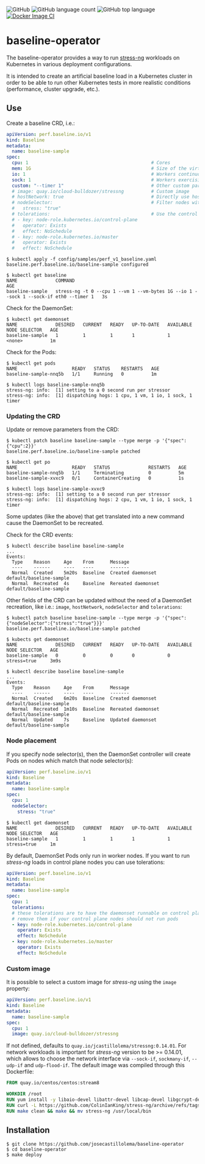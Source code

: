 ![GitHub](https://img.shields.io/github/license/josecastillolema/baseline-operator)
![GitHub language count](https://img.shields.io/github/languages/count/josecastillolema/baseline-operator)
![GitHub top language](https://img.shields.io/github/languages/top/josecastillolema/baseline-operator)
[![Docker Image CI](https://github.com/josecastillolema/baseline-operator/actions/workflows/docker-image.yml/badge.svg)](https://github.com/josecastillolema/baseline-operator/actions/workflows/docker-image.yml)

# baseline-operator

The baseline-operator provides a way to run [stress-ng](https://wiki.ubuntu.com/Kernel/Reference/stress-ng) workloads on Kubernetes in various deployment configurations.

It is intended to create an artificial baseline load in a Kubernetes cluster in order to be able to run other Kubernetes tests in more realistic conditions (performance, cluster upgrade, etc.).

## Use

Create a baseline CRD, i.e.:
```yaml
apiVersion: perf.baseline.io/v1
kind: Baseline
metadata:
  name: baseline-sample
spec:
  cpu: 1                                             # Cores
  mem: 1G                                            # Size of the virtual memory. Can be defined as a % of the available memory
  io: 1                                              # Workers continuously calling sync to commit buffer cache to disk
  sock: 1                                            # Workers exercising socket I/O networking
  custom: "--timer 1"                                # Other custom params
  # image: quay.io/cloud-bulldozer/stressng          # Custom image
  # hostNetwork: true                                # Directly use host network
  # nodeSelector:                                    # Filter nodes with labels
  #   stress: "true"
  # tolerations:                                     # Use the control plane nodes
  # - key: node-role.kubernetes.io/control-plane
  #   operator: Exists
  #   effect: NoSchedule
  # - key: node-role.kubernetes.io/master
  #   operator: Exists
  #   effect: NoSchedule
```

```
$ kubectl apply -f config/samples/perf_v1_baseline.yaml
baseline.perf.baseline.io/baseline-sample configured

$ kubectl get baseline
NAME              COMMAND                                                                                AGE
baseline-sample   stress-ng -t 0 --cpu 1 --vm 1 --vm-bytes 1G --io 1 --sock 1 --sock-if eth0 --timer 1   3s
```

Check for the DaemonSet:
```
$ kubectl get daemonset
NAME              DESIRED   CURRENT   READY   UP-TO-DATE   AVAILABLE   NODE SELECTOR   AGE
baseline-sample   1         1         1       1            1           <none>          1m
```

Check for the Pods:
```
$ kubectl get pods
NAME                    READY   STATUS    RESTARTS   AGE
baseline-sample-nnq5b   1/1     Running   0          1m

$ kubectl logs baseline-sample-nnq5b 
stress-ng: info:  [1] setting to a 0 second run per stressor
stress-ng: info:  [1] dispatching hogs: 1 cpu, 1 vm, 1 io, 1 sock, 1 timer
```

### Updating the CRD

Update or remove parameters from the CRD:
```
$ kubectl patch baseline baseline-sample --type merge -p '{"spec":{"cpu":2}}'
baseline.perf.baseline.io/baseline-sample patched

$ kubectl get po
NAME                    READY   STATUS              RESTARTS   AGE
baseline-sample-nnq5b   1/1     Terminating         0          5m
baseline-sample-xvxc9   0/1     ContainerCreating   0          1s

$ kubectl logs baseline-sample-xvxc9
stress-ng: info:  [1] setting to a 0 second run per stressor
stress-ng: info:  [1] dispatching hogs: 2 cpu, 1 vm, 1 io, 1 sock, 1 timer
```

Some updates (like the above) that get translated into a new command cause the DaemonSet to be recreated.

Check for the CRD events:
```
$ kubectl describe baseline baseline-sample
...
Events:
  Type    Reason     Age    From      Message
  ----    ------     ----   ----      -------
  Normal  Created    5m20s  Baseline  Created daemonset default/baseline-sample
  Normal  Recreated  4s     Baseline  Rereated daemonset default/baseline-sample
```

Other fields of the CRD can be updated without the need of a DaemonSet recreation, like i.e.: `image`, `hostNetwork`, `nodeSelector` and `tolerations`:

```
$ kubectl patch baseline baseline-sample --type merge -p '{"spec":{"nodeSelector":{"stress":"true"}}}'
baseline.perf.baseline.io/baseline-sample patched

$ kubects get daemonset
NAME              DESIRED   CURRENT   READY   UP-TO-DATE   AVAILABLE   NODE SELECTOR   AGE
baseline-sample   0         0         0       0            0           stress=true     3m9s

$ kubectl describe baseline baseline-sample
...
Events:
  Type    Reason     Age    From      Message
  ----    ------     ----   ----      -------
  Normal  Created    6m20s  Baseline  Created daemonset default/baseline-sample
  Normal  Recreated  1m10s  Baseline  Rereated daemonset default/baseline-sample
  Normal  Updated    7s     Baseline  Updated daemonset default/baseline-sample
```

### Node placement

If you specify node selector(s), then the DaemonSet controller will create Pods on nodes which match that node selector(s):
```yaml
apiVersion: perf.baseline.io/v1
kind: Baseline
metadata:
  name: baseline-sample
spec:
  cpu: 1
  nodeSelector:
    stress: "true"
```

```
$ kubectl get daemonset
NAME              DESIRED   CURRENT   READY   UP-TO-DATE   AVAILABLE   NODE SELECTOR   AGE
baseline-sample   1         1         1       1            1           stress=true     1m
```

By default, DaemonSet Pods only run in worker nodes. If you want to run *stress-ng* loads in control plane nodes you can use tolerations:
```yaml
apiVersion: perf.baseline.io/v1
kind: Baseline
metadata:
  name: baseline-sample
spec:
  cpu: 1			            
  tolerations:
  # these tolerations are to have the daemonset runnable on control plane nodes
  # remove them if your control plane nodes should not run pods
  - key: node-role.kubernetes.io/control-plane
    operator: Exists
    effect: NoSchedule
  - key: node-role.kubernetes.io/master
    operator: Exists
    effect: NoSchedule
```

### Custom image

It is possible to select a custom image for *stress-ng* using the `image` property:
```yaml
apiVersion: perf.baseline.io/v1
kind: Baseline
metadata:
  name: baseline-sample
spec:
  cpu: 1
  image: quay.io/cloud-bulldozer/stressng
```

If not defined, defaults to `quay.io/jcastillolema/stressng:0.14.01`. For network workloads is important for *stress-ng* version to be >= 0.14.01, which allows to choose the network interface via `--sock-if`, `sockmany-if`, `--udp-if` and `udp-flood-if`. The default image was compiled through this Dockerfile:
```Dockerfile
FROM quay.io/centos/centos:stream8

WORKDIR /root
RUN yum install -y libaio-devel libattr-devel libcap-devel libgcrypt-devel libjpeg-devel keyutils-libs-devel lksctp-tools-devel libatomic zlib-devel cmake gcc
RUN curl -L https://github.com/ColinIanKing/stress-ng/archive/refs/tags/V0.14.01.tar.gz -o V0.14.01.tar.gz && tar -xzvf V0.14.01.tar.gz -C /root --strip-components=1
RUN make clean && make && mv stress-ng /usr/local/bin
```

## Installation

```
$ git clone https://github.com/josecastillolema/baseline-operator
$ cd baseline-operator
$ make deploy
```
